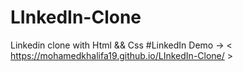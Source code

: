 # LInkedIn-Clone
Linkedin clone with Html &amp;&amp; Css
#LinkedIn Demo  &rarr; &lt; https://mohamedkhalifa19.github.io/LInkedIn-Clone/ &gt;
